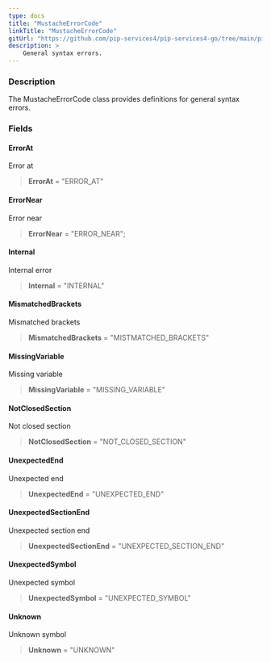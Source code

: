 ```yaml
---
type: docs
title: "MustacheErrorCode"
linkTitle: "MustacheErrorCode"
gitUrl: "https://github.com/pip-services4/pip-services4-go/tree/main/pip-services4-expressions-go"
description: > 
    General syntax errors.
---
```


### Description
The MustacheErrorCode class provides definitions for general syntax errors.


### Fields

<span class="hide-title-link">

#### ErrorAt
Error at
> **ErrorAt** = "ERROR_AT"

#### ErrorNear
Error near
> **ErrorNear** = "ERROR_NEAR";

#### Internal
Internal error
> **Internal** = "INTERNAL"

#### MismatchedBrackets
Mismatched brackets
> **MismatchedBrackets** = "MISTMATCHED_BRACKETS"

#### MissingVariable
Missing variable
> **MissingVariable** = "MISSING_VARIABLE"

#### NotClosedSection
Not closed section
> **NotClosedSection** = "NOT_CLOSED_SECTION"

#### UnexpectedEnd
Unexpected end
> **UnexpectedEnd** = "UNEXPECTED_END"

#### UnexpectedSectionEnd
Unexpected section end
> **UnexpectedSectionEnd** = "UNEXPECTED_SECTION_END"

#### UnexpectedSymbol
Unexpected symbol
> **UnexpectedSymbol** = "UNEXPECTED_SYMBOL"

#### Unknown
Unknown symbol
> **Unknown** = "UNKNOWN"


</span>

